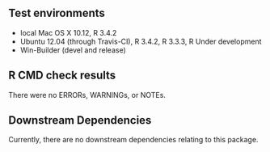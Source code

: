 ## Test environments
* local Mac OS X 10.12, R 3.4.2
* Ubuntu 12.04 (through Travis-CI), R 3.4.2, R 3.3.3, R Under development
* Win-Builder (devel and release)

## R CMD check results
There were no ERRORs, WARNINGs, or NOTEs.

## Downstream Dependencies
Currently, there are no downstream dependencies relating to this package.
